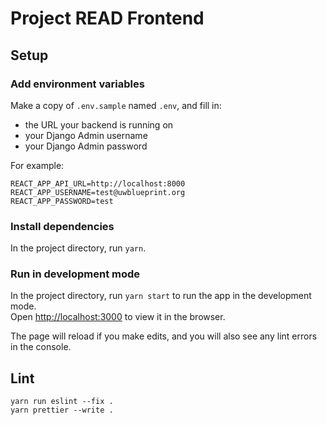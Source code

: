 # Project READ Frontend

## Setup

### Add environment variables

Make a copy of `.env.sample` named `.env`, and fill in:
* the URL your backend is running on
* your Django Admin username
* your Django Admin password

For example:
```
REACT_APP_API_URL=http://localhost:8000
REACT_APP_USERNAME=test@uwblueprint.org
REACT_APP_PASSWORD=test
```

### Install dependencies

In the project directory, run `yarn`.

### Run in development mode

In the project directory, run `yarn start` to run the app in the development mode.\
Open [http://localhost:3000](http://localhost:3000) to view it in the browser.

The page will reload if you make edits, and you will also see any lint errors in the console.

## Lint

```
yarn run eslint --fix .
yarn prettier --write .
```
